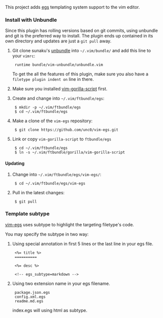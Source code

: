 This project adds [egs] templating system support to the vim editor.

[egs]: http://ckknight.github.io/egs/

### Install with Unbundle

Since this plugin has rolling versions based on git commits, using unbundle and
git is the preferred way to install. The plugin ends up contained in its own
directory and updates are just a `git pull` away.

1. Git clone sunaku's [unbundle] into `~/.vim/bundle/` and add this line to your
   `vimrc`:

        runtime bundle/vim-unbundle/unbundle.vim

    To get the all the features of this plugin, make sure you also have a
    `filetype plugin indent on` line in there.

[unbundle]: https://github.com/sunaku/vim-unbundle

2. Make sure you installed [vim-gorilla-script] first.

[vim-gorilla-script]: https://github.com/unc0/vim-gorilla-script

3. Create and change into `~/.vim/ftbundle/egs`:

        $ mkdir -p ~/.vim/ftbundle/egs
        $ cd ~/.vim/ftbundle/egs

4. Make a clone of the `vim-egs` repository:

        $ git clone https://github.com/unc0/vim-egs.git

5. Link or copy `vim-gorilla-script` to `ftbundle/egs`

        $ cd ~/.vim/ftbundle/egs
        $ ln -s ~/.vim/ftbundle/gorilla/vim-gorilla-script

#### Updating

1. Change into `~/.vim/ftbundle/egs/vim-egs/`:

        $ cd ~/.vim/ftbundle/egs/vim-egs

2. Pull in the latest changes:

        $ git pull

### Template subtype

[vim-egs] uses subtype to highlight the targeting filetype's code.

[vim-egs]: https://github.com/unc0/vim-egs

You may specify the subtype in two way:

1. Using special annotation in first 5 lines or the last line in your egs file.

        <%= title %>
        ==========
        
        <%= desc %>
        
        <!-- egs_subtype=markdown -->

2. Using two extension name in your egs filename.

        package.json.egs
        config.xml.egs
        readme.md.egs

    index.egs will using html as subtype.
